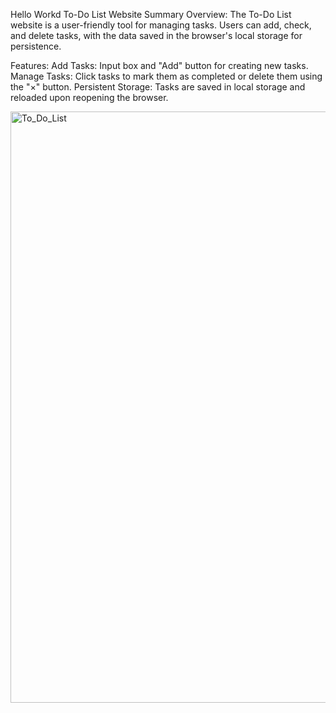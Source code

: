 Hello Workd 
To-Do List Website Summary
Overview:
The To-Do List website is a user-friendly tool for managing tasks. Users can add, check, and delete tasks, with the data saved in the browser's local storage for persistence.

Features:
Add Tasks: Input box and "Add" button for creating new tasks.
Manage Tasks: Click tasks to mark them as completed or delete them using the "×" button.
Persistent Storage: Tasks are saved in local storage and reloaded upon reopening the browser.

<img width="946" alt="To_Do_List" src="https://github.com/user-attachments/assets/5911a566-dd99-4e6e-b9f0-99d33a097a22">
